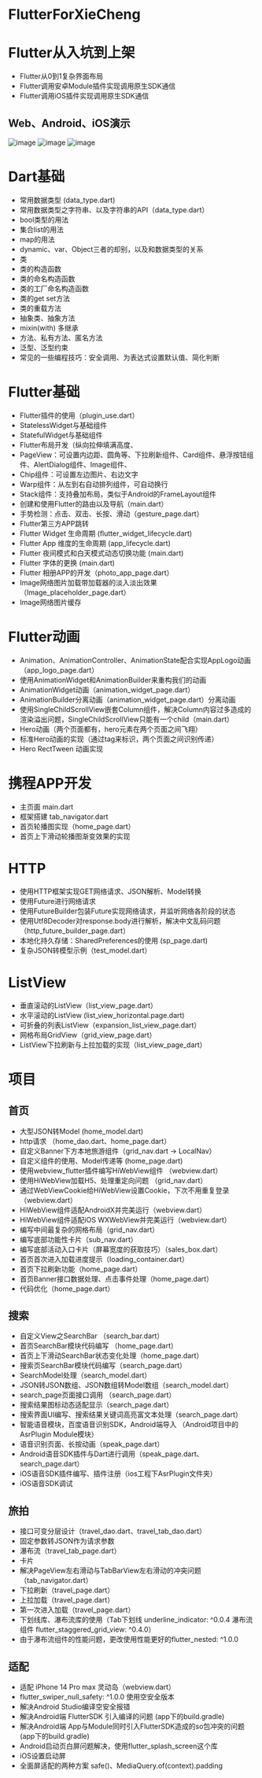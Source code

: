 
# FlutterForXieCheng
# Flutter从入坑到上架
- Flutter从0到1复杂界面布局
- Flutter调用安卓Module插件实现调用原生SDK通信
- Flutter调用iOS插件实现调用原生SDK通信

## Web、Android、iOS演示
![image](https://github.com/jiayuanfa/FlutterForXieCheng/blob/main/tripAndroid.gif)
![image](https://github.com/jiayuanfa/FlutterForXieCheng/blob/main/tripiOS.gif)
![image](https://github.com/jiayuanfa/FlutterForXieCheng/blob/main/tripWeb.gif)

# Dart基础
- 常用数据类型 (data_type.dart)
- 常用数据类型之字符串、以及字符串的API（data_type.dart）
- bool类型的用法
- 集合list的用法
- map的用法
- dynamic、var、Object三者的却别，以及和数据类型的关系
- 类
- 类的构造函数
- 类的命名构造函数
- 类的工厂命名构造函数
- 类的get set方法
- 类的重载方法
- 抽象类、抽象方法
- mixin(with) 多继承
- 方法、私有方法、匿名方法
- 泛型、泛型约束
- 常见的一些编程技巧：安全调用、为表达式设置默认值、简化判断

# Flutter基础
- Flutter插件的使用（plugin_use.dart）
- StatelessWidget与基础组件
- StatefulWidget与基础组件
- Flutter布局开发（纵向拉伸填满高度、
- PageView：可设置内边距、圆角等、下拉刷新组件、Card组件、悬浮按钮组件、AlertDialog组件、Image组件、
- Chip组件：可设置左边图片、右边文字
- Warp组件：从左到右自动排列组件，可自动换行
- Stack组件：支持叠加布局，类似于Android的FrameLayout组件
- 创建和使用Flutter的路由以及导航（main.dart）
- 手势检测：点击、双击、长按、滑动（gesture_page.dart）
- Flutter第三方APP跳转
- Flutter Widget 生命周期 (flutter_widget_lifecycle.dart)
- Flutter App 维度的生命周期 (app_lifecycle.dart)
- Flutter 夜间模式和白天模式动态切换功能 (main.dart)
- Flutter 字体的更换 (main.dart)
- Flutter 相册APP的开发（photo_app_page.dart）
- Image网络图片加载带加载器的淡入淡出效果（Image_placeholder_page.dart）
- Image网络图片缓存

# Flutter动画
- Animation、AnimationController、AnimationState配合实现AppLogo动画（app_logo_page.dart）
- 使用AnimationWidget和AnimationBuilder来重构我们的动画
- AnimationWidget动画（animation_widget_page.dart）
- AnimationBuilder分离动画（animation_widget_page.dart）分离动画
- 使用SingleChildScrollView嵌套Column组件，解决Column内容过多造成的渲染溢出问题，SingleChildScrollView只能有一个child（main.dart）
- Hero动画（两个页面都有，hero元素在两个页面之间飞翔）
- 标准Hero动画的实现（通过tag来标识，两个页面之间识别传递）
- Hero RectTween 动画实现

# 携程APP开发
- 主页面 main.dart
- 框架搭建 tab_navigator.dart
- 首页轮播图实现（home_page.dart）
- 首页上下滑动轮播图渐变效果的实现

# HTTP
- 使用HTTP框架实现GET网络请求、JSON解析、Model转换
- 使用Future进行网络请求
- 使用FutureBuilder包装Future实现网络请求，并监听网络各阶段的状态
- 使用Utf8Decoder对response.body进行解析，解决中文乱码问题（http_future_builder_page.dart）
- 本地化持久存储：SharedPreferences的使用 (sp_page.dart)
- 复杂JSON转模型示例（test_model.dart）

# ListView
- 垂直滚动的ListView（list_view_page.dart）
- 水平滚动的ListView (list_view_horizontal.page.dart)
- 可折叠的列表ListView（expansion_list_view_page.dart）
- 网格布局GridView（grid_view_page.dart）
- ListView下拉刷新与上拉加载的实现（list_view_page_dart）

# 项目
## 首页
- 大型JSON转Model (home_model.dart)
- http请求 （home_dao.dart、home_page.dart）
- 自定义Banner下方本地旅游组件（grid_nav.dart -> LocalNav）
- 自定义组件的使用、Model传递等 (home_page.dart)
- 使用webview_flutter插件编写HiWebView组件 （webview.dart）
- 使用HiWebView加载H5、处理重定向问题 （grid_nav.dart）
- 通过WebViewCookie给HiWebView设置Cookie，下次不用重复登录（webview.dart）
- HiWebView组件适配AndroidX并完美运行（webview.dart）
- HiWebView组件适配iOS WXWebView并完美运行（webview.dart）
- 编写中间最复杂的网格布局（grid_nav.dart）
- 编写底部功能性卡片（sub_nav.dart）
- 编写底部活动入口卡片（屏幕宽度的获取技巧）（sales_box.dart）
- 首页首次进入加载进度提示（loading_container.dart）
- 首页下拉刷新功能（home_page.dart）
- 首页Banner接口数据处理、点击事件处理（home_page.dart）
- 代码优化（home_page.dart）

## 搜索
- 自定义View之SearchBar （search_bar.dart）
- 首页SearchBar模块代码编写 （home_page.dart）
- 首页上下滑动SearchBar状态变化处理（home_page.dart）
- 搜索页SearchBar模块代码编写（search_page.dart）
- SearchModel处理（search_model.dart）
- JSON转JSON数组、JSON数组转Model数组（search_model.dart）
- search_page页面接口调用 （search_page.dart）
- 搜索结果图标动态适配显示（search_page.dart）
- 搜索界面UI编写、搜索结果关键词高亮富文本处理（search_page.dart）
- 智能语音模块，百度语音识别SDK，Android端导入 （Android项目中的AsrPlugin Module模块）
- 语音识别页面、长按动画（speak_page.dart）
- Android语音SDK插件与Dart进行调用（speak_page.dart、search_page.dart）
- iOS语音SDK插件编写、插件注册（ios工程下AsrPlugin文件夹） 
- iOS语音SDK调试

## 旅拍
- 接口可变分层设计（travel_dao.dart、travel_tab_dao.dart）
- 固定参数转JSON作为请求参数
- 瀑布流（travel_tab_page.dart）
- 卡片
- 解决PageView左右滑动与TabBarView左右滑动的冲突问题（tab_navigator.dart）
- 下拉刷新（travel_page.dart）
- 上拉加载（travel_page.dart）
- 第一次进入加载（travel_page.dart）
- 下划线库、瀑布流库的使用（Tab下划线  underline_indicator: ^0.0.4 瀑布流组件 flutter_staggered_grid_view: ^0.4.0）
- 由于瀑布流组件的性能问题，更改使用性能更好的flutter_nested: ^1.0.0

## 适配
- 适配 iPhone 14 Pro max 灵动岛（webview.dart）
- flutter_swiper_null_safety: ^1.0.0 使用空安全版本
- 解决Android Studio编译空安全报错
- 解决Android端 FlutterSDK 引入编译的问题 (app下的build.gradle)
- 解决Android端 App与Module同时引入FlutterSDK造成的so包冲突的问题 (app下的build.gradle)
- Android启动页白屏问题解决，使用flutter_splash_screen这个库
- iOS设置启动屏
- 全面屏适配的两种方案 safe()、MediaQuery.of(context).padding
